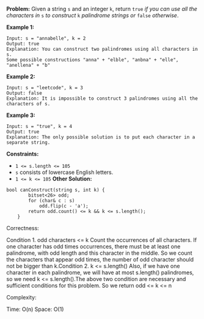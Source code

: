 **Problem:**
Given a string `s` and an integer `k`, return `true` *if you can use all the characters in* `s` *to construct* `k` *palindrome strings or* `false` *otherwise*.

 

**Example 1:**

```
Input: s = "annabelle", k = 2
Output: true
Explanation: You can construct two palindromes using all characters in s.
Some possible constructions "anna" + "elble", "anbna" + "elle", "anellena" + "b"
```

**Example 2:**

```
Input: s = "leetcode", k = 3
Output: false
Explanation: It is impossible to construct 3 palindromes using all the characters of s.
```

**Example 3:**

```
Input: s = "true", k = 4
Output: true
Explanation: The only possible solution is to put each character in a separate string.
```

 

**Constraints:**

- `1 <= s.length <= 105`
- `s` consists of lowercase English letters.
- `1 <= k <= 105`
**Other Solution:**
```
bool canConstruct(string s, int k) {
        bitset<26> odd;
        for (char& c : s)
            odd.flip(c - 'a');
        return odd.count() <= k && k <= s.length();
    }
```
Correctness:

Condition 1. odd characters <= k
Count the occurrences of all characters.
If one character has odd times occurrences,
there must be at least one palindrome,
with odd length and this character in the middle.
So we count the characters that appear odd times,
the number of odd character should not be bigger than k.Condition 2. k <= s.length()
Also, if we have one character in each palindrome,
we will have at most s.length() palindromes,
so we need k <= s.length().The above two condition are necessary and sufficient conditions for this problem.
So we return odd <= k <= n

Complexity:

Time: O(n)
Space: O(1)